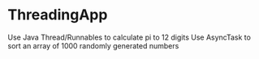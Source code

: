 # ThreadingApp

Use Java Thread/Runnables to calculate pi to 12 digits
Use AsyncTask to sort an array of 1000 randomly generated numbers
